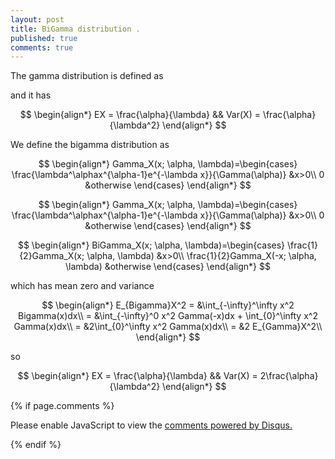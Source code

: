 ```yaml
---
layout: post
title: BiGamma distribution .
published: true
comments: true
---
```


The gamma distribution is defined as 


and it has 

$$
\begin{align*}
    EX = \frac{\alpha}{\lambda} && Var(X) = \frac{\alpha}{\lambda^2}
\end{align*}
$$

We define the bigamma distribution as 

$$
\begin{align*}
    Gamma_X(x; \alpha, \lambda)=\begin{cases}
               \frac{\lambda^\alphax^{\alpha-1}e^{-\lambda x}}{\Gamma(\alpha)} &x>0\\
               0 &otherwise
            \end{cases}
\end{align*}
$$

$$
\begin{align*}
    Gamma_X(x; \alpha, \lambda)=\begin{cases}
               \frac{\lambda^\alphax^{\alpha-1}e^{-\lambda x}}{\Gamma(\alpha)} &x>0\\
               0 &otherwise
            \end{cases}
\end{align*}
$$


$$
\begin{align*}
    BiGamma_X(x; \alpha, \lambda)=\begin{cases}
               \frac{1}{2}Gamma_X(x; \alpha, \lambda) &x>0\\
               \frac{1}{2}Gamma_X(-x; \alpha, \lambda) &otherwise
            \end{cases}
\end{align*}
$$

which has mean zero and variance

$$
\begin{align*}
    E_{Bigamma}X^2 = &\int_{-\infty}^\infty x^2 Bigamma(x)dx\\
     = &\int_{-\infty}^0 x^2 Gamma(-x)dx + \int_{0}^\infty x^2 Gamma(x)dx\\
     = &2\int_{0}^\infty x^2 Gamma(x)dx\\
     = &2 E_{Gamma}X^2\\
\end{align*}
$$

so

$$
\begin{align*}
    EX = \frac{\alpha}{\lambda} && Var(X) = 2\frac{\alpha}{\lambda^2}
\end{align*}
$$


{% if page.comments %} 



<div id="disqus_thread"></div>
<script>

/**
*  RECOMMENDED CONFIGURATION VARIABLES: EDIT AND UNCOMMENT THE SECTION BELOW TO INSERT DYNAMIC VALUES FROM YOUR PLATFORM OR CMS.
*  LEARN WHY DEFINING THESE VARIABLES IS IMPORTANT: https://disqus.com/admin/universalcode/#configuration-variables*/
/*
var disqus_config = function () {
this.page.url = PAGE_URL;  // Replace PAGE_URL with your page's canonical URL variable
this.page.identifier = PAGE_IDENTIFIER; // Replace PAGE_IDENTIFIER with your page's unique identifier variable
};
*/
(function() { // DON'T EDIT BELOW THIS LINE
var d = document, s = d.createElement('script');
s.src = 'https://https-lucehe-github-io.disqus.com/embed.js';
s.setAttribute('data-timestamp', +new Date());
(d.head || d.body).appendChild(s);
})();
</script>
<noscript>Please enable JavaScript to view the <a href="https://disqus.com/?ref_noscript">comments powered by Disqus.</a></noscript>



{% endif %}
